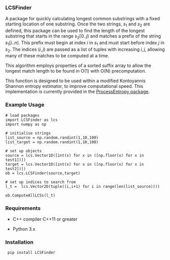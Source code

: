 ### LCSFinder

A package for quickly calculating longest common substrings with a fixed starting location of one substring. Once the two strings, $s_1$ and $s_2$ are defined, this package can be used to find the length of the longest substring that starts in the range $s_2[0..j)$ and matches a prefix of the string $s_1[i..n)$. This prefix must begin at index $i$ in $s_1$ and must start before index $j$ in $s_2$. The indices $(i,j)$ are passed as a list of tuples with increasing $i,j$, allowing many of these matches to be computed at a time.

This algorithm employs properties of a sorted suffix array to allow the longest match length to be found in O(1) with O(N) precomputation.

This function is designed to be used within a modified Kontoyannis Shannon entropy estimator, to improve computational speed. This implementation is currently provided in the [ProcessEntropy package](https://github.com/tobinsouth/ProcessEntropy).
 

### Example Usage

```
# load packages
import LCSFinder as lcs
import numpy as np

# initialise strings
list_source = np.random.randint(1,10,100)
list_target = np.random.randint(1,10,100)

# set up objects
source = lcs.Vector1D([int(x) for x in ([np.floor(x) for x in test1])])
target = lcs.Vector1D([int(x) for x in ([np.floor(x) for x in test2])])
ob = lcs.LCSFinder(source,target)

# set up indices to search from
l_t =  lcs.Vector2D(tuple((i,i+1) for i in range(len(list_source))))

ob.ComputeAllLCSs(l_t)
```



### Requirements 

- C++ compiler C++11 or greater

- Python 3.x

  

### Installation

``` pip install LCSFinder```
